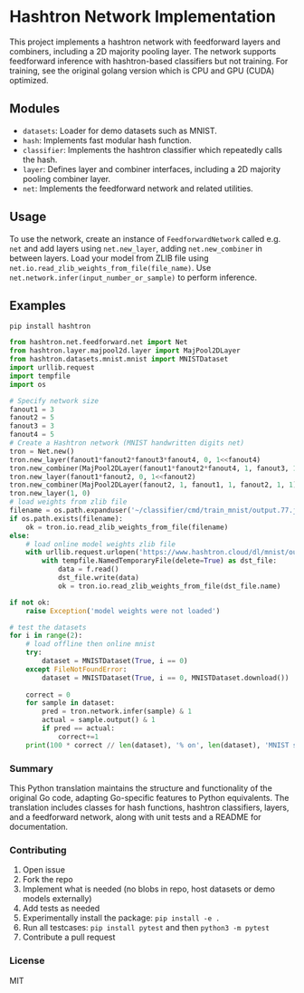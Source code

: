 # Hashtron Network Implementation

This project implements a hashtron network with feedforward layers and combiners,
including a 2D majority pooling layer. The network supports feedforward inference
with hashtron-based classifiers but not training. For training, see the original
golang version which is CPU and GPU (CUDA) optimized.

## Modules

- `datasets`: Loader for demo datasets such as MNIST.
- `hash`: Implements fast modular hash function.
- `classifier`: Implements the hashtron classifier which repeatedly calls the hash.
- `layer`: Defines layer and combiner interfaces, including a 2D majority pooling combiner layer.
- `net`: Implements the feedforward network and related utilities.

## Usage

To use the network, create an instance of `FeedforwardNetwork` called e.g. `net` and add layers
using `net.new_layer`, adding `net.new_combiner` in between layers.
Load your model from ZLIB file using `net.io.read_zlib_weights_from_file(file_name)`.
Use `net.network.infer(input_number_or_sample)` to perform inference.

## Examples

`pip install hashtron`

```python
from hashtron.net.feedforward.net import Net
from hashtron.layer.majpool2d.layer import MajPool2DLayer
from hashtron.datasets.mnist.mnist import MNISTDataset
import urllib.request
import tempfile
import os

# Specify network size
fanout1 = 3
fanout2 = 5
fanout3 = 3
fanout4 = 5
# Create a Hashtron network (MNIST handwritten digits net)
tron = Net.new()
tron.new_layer(fanout1*fanout2*fanout3*fanout4, 0, 1<<fanout4)
tron.new_combiner(MajPool2DLayer(fanout1*fanout2*fanout4, 1, fanout3, 1, fanout4, 1, 1))
tron.new_layer(fanout1*fanout2, 0, 1<<fanout2)
tron.new_combiner(MajPool2DLayer(fanout2, 1, fanout1, 1, fanout2, 1, 1))
tron.new_layer(1, 0)
# load weights from zlib file
filename = os.path.expanduser('~/classifier/cmd/train_mnist/output.77.json.t.zlib')
if os.path.exists(filename):
    ok = tron.io.read_zlib_weights_from_file(filename)
else:
    # load online model weights zlib file
    with urllib.request.urlopen('https://www.hashtron.cloud/dl/mnist/output.77.json.t.zlib') as f:
        with tempfile.NamedTemporaryFile(delete=True) as dst_file:
            data = f.read()
            dst_file.write(data)
            ok = tron.io.read_zlib_weights_from_file(dst_file.name)

if not ok:
    raise Exception('model weights were not loaded')

# test the datasets
for i in range(2):
    # load offline then online mnist
    try:
        dataset = MNISTDataset(True, i == 0)
    except FileNotFoundError:
        dataset = MNISTDataset(True, i == 0, MNISTDataset.download())
    
    correct = 0
    for sample in dataset:
        pred = tron.network.infer(sample) & 1
        actual = sample.output() & 1
        if pred == actual:
            correct+=1
    print(100 * correct // len(dataset), '% on', len(dataset), 'MNIST samples')
```

### Summary

This Python translation maintains the structure and functionality of the original
Go code, adapting Go-specific features to Python equivalents. The translation
includes classes for hash functions, hashtron classifiers, layers, and a
feedforward network, along with unit tests and a README for documentation.

### Contributing

1. Open issue
2. Fork the repo
3. Implement what is needed (no blobs in repo, host datasets or demo models externally)
4. Add tests as needed
5. Experimentally install the package: `pip install -e .`
6. Run all testcases: `pip install pytest` and then `python3 -m pytest`
7. Contribute a pull request

### License

MIT
